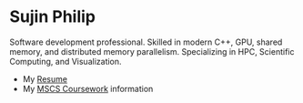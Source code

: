 # Sujin Philip

Software development professional. Skilled in modern C++, GPU, shared memory, and distributed memory parallelism. Specializing in HPC, Scientific Computing, and Visualization.
* My [Resume]
* My [MSCS Coursework] information

[Resume]: resume.md
[MSCS Coursework]: ms_coursework.md
